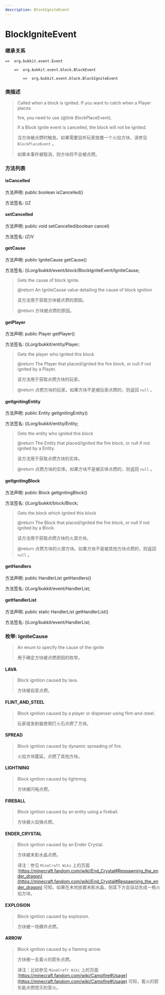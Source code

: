 ```yaml
---
description: BlockIgniteEvent
---
```


# BlockIgniteEvent

### 继承关系

    =>  org.bukkit.event.Event

        =>  org.bukkit.event.block.BlockEvent

            =>  org.bukkit.event.block.BlockIgniteEvent

### 类描述

> Called when a block is ignited. If you want to catch when a Player places
> 
> fire, you need to use {@link BlockPlaceEvent}.
> 
> If a Block Ignite event is cancelled, the block will not be ignited.
> 
> <p>
> 
> 当方块被点燃时触发。如果需要监听玩家放置一个火焰方块，请参见 `BlockPlaceEvent` 。
> 
> 如果本事件被取消，则方块将不会被点燃。

### 方法列表

#### isCancelled

方法声明: public boolean isCancelled()

方法签名: ()Z

#### setCancelled

方法声明: public void setCancelled(boolean cancel)

方法签名: (Z)V

#### getCause

方法声明: public IgniteCause getCause()

方法签名: ()Lorg/bukkit/event/block/BlockIgniteEvent/IgniteCause;

> Gets the cause of block ignite.
> 
> @return An IgniteCause value detailing the cause of block ignition
> 
> <p>
> 
> 该方法用于获取方块被点燃的原因。
> 
> @return 方块被点燃的原因。

#### getPlayer

方法声明: public Player getPlayer()

方法签名: ()Lorg/bukkit/entity/Player;

> Gets the player who ignited this block
> 
> @return The Player that placed/ignited the fire block, or null if not ignited by a Player.
> 
> <p>
> 
> 该方法用于获取点燃方块的玩家。
> 
> @return 点燃方块的玩家。如果方块不是被玩家点燃的，则返回 `null` 。

#### getIgnitingEntity

方法声明: public Entity getIgnitingEntity()

方法签名: ()Lorg/bukkit/entity/Entity;

> Gets the entity who ignited this block
> 
> @return The Entity that placed/ignited the fire block, or null if not ignited by a Entity.
> 
> <p>
> 
> 该方法用于获取点燃方块的实体。
> 
> @return 点燃方块的实体。如果方块不是被实体点燃的，则返回 `null` 。

#### getIgnitingBlock

方法声明: public Block getIgnitingBlock()

方法签名: ()Lorg/bukkit/block/Block;

> Gets the block which ignited this block
> 
> @return The Block that placed/ignited the fire block, or null if not ignited by a Block.
> 
> <p>
> 
> 该方法用于获取点燃方块的火源方块。
> 
> @return 点燃方块的火源方块。如果方块不是被其他方块点燃的，则返回 `null` 。

#### getHandlers

方法声明: public HandlerList getHandlers()

方法签名: ()Lorg/bukkit/event/HandlerList;

#### getHandlerList

方法声明: public static HandlerList getHandlerList()

方法签名: ()Lorg/bukkit/event/HandlerList;

### 枚举: IgniteCause

> An enum to specify the cause of the ignite
> 
> <p>
> 
> 用于确定方块被点燃原因的枚举。

#### LAVA

> Block ignition caused by lava.
> 
> <p>
> 
> 方块被岩浆点燃。

#### FLINT_AND_STEEL

> Block ignition caused by a player or dispenser using flint-and-steel.
> 
> <p>
> 
> 玩家或发射器使用打火石点燃了方块。

#### SPREAD

> Block ignition caused by dynamic spreading of fire.
> 
> <p>
> 
> 火焰方块蔓延，点燃了其他方块。

#### LIGHTNING

> Block ignition caused by lightning.
> 
> <p>
> 
> 方块被闪电点燃。

#### FIREBALL

> Block ignition caused by an entity using a fireball.
> 
> <p>
> 
> 方块被火焰弹点燃。

#### ENDER_CRYSTAL

> Block ignition caused by an Ender Crystal.
> 
> <p>
> 
> 方块被末影水晶点燃。
> 
> <p>
> 
> 译注：参见 `MineCraft Wiki` 上的页面 [https://minecraft.fandom.com/wiki/End_Crystal#Respawning_the_ender_dragon](https://minecraft.fandom.com/wiki/End_Crystal#Respawning_the_ender_dragon) 可知，如果在末地放置末影水晶，则其下方会自动生成一格火焰方块。

#### EXPLOSION

> Block ignition caused by explosion.
> 
> <p>
> 
> 方块被一场爆炸点燃。

#### ARROW

> Block ignition caused by a flaming arrow.
> 
> <p>
> 
> 方块被一支着火的箭矢点燃。
> 
> <p>
> 
> 译注：比如参见 `MineCraft Wiki` 上的页面 [https://minecraft.fandom.com/wiki/Campfire#Usage](https://minecraft.fandom.com/wiki/Campfire#Usage) 可知，着火的箭矢能点燃熄灭的营火。